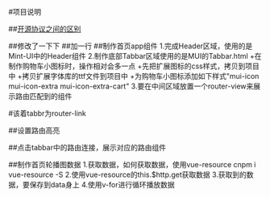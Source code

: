 #项目说明

##[开源协议之间的区别](https://blog.csdn.net/xiaodaima2016/article/details/83645854)

##修改了一下下
##加一行
##制作首页app组件
1.完成Header区域，使用的是Mint-UI中的Header组件
2.制作底部Tabbar区域使用的是MUI的Tabbar.html
+在制作购物车小图标时，操作相对会多一点
+先把扩展图标的css样式，拷贝到项目中
+拷贝扩展字体库的ttf文件到项目中
+为购物车小图标添加如下样式"mui-icon mui-icon-extra mui-icon-extra-cart"
3.要在中间区域放置一个router-view来展示路由匹配到的组件

#该着tabbr为router-link

##设置路由高亮

##点击tabbar中的路由连接，展示对应的路由组件

##制作首页轮播图数据
1.获取数据，如何获取数据，使用vue-resource  cnpm i vue-resource -S
2.使用vue-resource的this.$http.get获取数据
3.获取到的数据，要保存到data身上
4.使用v-for进行循环播放数据
